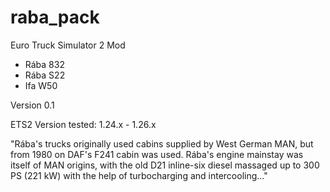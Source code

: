 # raba_pack
Euro Truck Simulator 2 Mod

- Rába 832 
- Rába S22 
- Ifa W50 

Version 0.1

ETS2 Version tested: 1.24.x - 1.26.x

"Rába's trucks originally used cabins supplied by West German MAN, but from 1980 on DAF's F241 cabin was used. Rába's engine mainstay was itself of MAN origins, with the old D21 inline-six diesel massaged up to 300 PS (221 kW) with the help of turbocharging and intercooling..."
